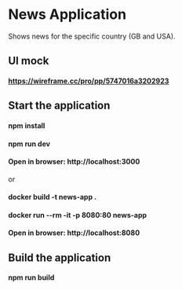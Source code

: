 # News Application
Shows news for the specific country (GB and USA).

## UI mock
#### https://wireframe.cc/pro/pp/5747016a3202923

## Start the application
#### npm install
#### npm run dev
#### Open in browser:  http://localhost:3000

or

#### docker build -t news-app .
#### docker run --rm -it -p 8080:80 news-app
#### Open in browser:  http://localhost:8080

## Build the application
#### npm run build

